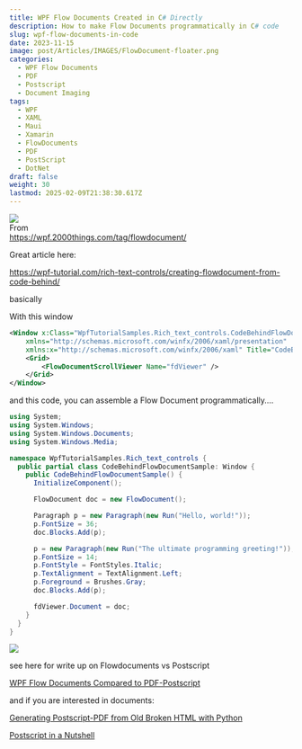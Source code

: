 ```yaml
---
title: WPF Flow Documents Created in C# Directly
description: How to make Flow Documents programmatically in C# code
slug: wpf-flow-documents-in-code
date: 2023-11-15
image: post/Articles/IMAGES/FlowDocument-floater.png
categories:
  - WPF Flow Documents
  - PDF
  - Postscript
  - Document Imaging
tags:
  - WPF
  - XAML
  - Maui
  - Xamarin
  - FlowDocuments
  - PDF
  - PostScript
  - DotNet
draft: false
weight: 30
lastmod: 2025-02-09T21:38:30.617Z
---
```

![](/post/Articles/IMAGES/FlowDocument-floater.png)\
From\
<https://wpf.2000things.com/tag/flowdocument/>

Great article here:

<https://wpf-tutorial.com/rich-text-controls/creating-flowdocument-from-code-behind/>

basically

With this window

```xml
<Window x:Class="WpfTutorialSamples.Rich_text_controls.CodeBehindFlowDocumentSample"
	xmlns="http://schemas.microsoft.com/winfx/2006/xaml/presentation"
	xmlns:x="http://schemas.microsoft.com/winfx/2006/xaml" Title="CodeBehindFlowDocumentSample" Height="200" Width="300">
	<Grid>
		<FlowDocumentScrollViewer Name="fdViewer" />
	</Grid>
</Window>
```

and this code, you can assemble a Flow Document programmatically....

```c#
using System;
using System.Windows;
using System.Windows.Documents;
using System.Windows.Media;

namespace WpfTutorialSamples.Rich_text_controls {
  public partial class CodeBehindFlowDocumentSample: Window {
    public CodeBehindFlowDocumentSample() {
      InitializeComponent();

      FlowDocument doc = new FlowDocument();

      Paragraph p = new Paragraph(new Run("Hello, world!"));
      p.FontSize = 36;
      doc.Blocks.Add(p);

      p = new Paragraph(new Run("The ultimate programming greeting!"));
      p.FontSize = 14;
      p.FontStyle = FontStyles.Italic;
      p.TextAlignment = TextAlignment.Left;
      p.Foreground = Brushes.Gray;
      doc.Blocks.Add(p);

      fdViewer.Document = doc;
    }
  }
}
```

![](/post/Articles/_new5/Pasted%20image%2020250209070814.png)

see here for write up on Flowdocuments vs Postscript

[WPF Flow Documents Compared to PDF-Postscript](/post/Articles/_new5/WPF%20Flow%20Documents%20Compared%20to%20PDF-Postscript.md)

and if you are interested in documents:

[Generating Postscript-PDF from Old Broken HTML with Python](/post/Articles/_New4/Generating%20Postscript-PDF%20from%20Old%20Broken%20HTML%20with%20Python.md)

[Postscript in a Nutshell](/post/Articles/_New4/Postscript%20in%20a%20Nutshell.md)

<!-- 
reminds me of this book  
<http://www.charlespetzold.com/wpf/>

Read that years ago.. all the examples are in 100% C# , no Xaml..

![](post/Articles/_new5/Pasted%20image%2020250209071013.png)




-->
